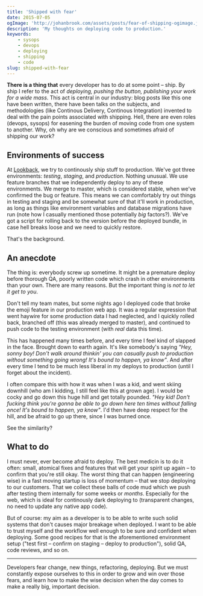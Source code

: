 ```yaml
---
title: 'Shipped with fear'
date: 2015-07-05
ogImage: 'http://johanbrook.com/assets/posts/fear-of-shipping-ogimage.jpg'
description: 'My thoughts on deploying code to production.'
keywords:
    - sysops
    - devops
    - deploying
    - shipping
    - code
slug: shipped-with-fear
---
```


**There is a thing that** every developer has to do at some point – ship. By ship I refer to the act
of _deploying, pushing the button, publishing your work for a wide mass_. This act is central in our
industry: blog posts like this one have been written, there have been talks on the subjects, and
methodologies (like Continous Delivery, Continous Integration) invented to deal with the pain points
associated with shipping. Hell, there are even roles (devops, sysops) for easening the burden of
moving code from one system to another. Why, oh why are we conscious and sometimes afraid of
shipping our work?

## Environments of success

At [Lookback](http://lookback.io), we try to continously ship stuff to production. We've got three
environments: _testing_, _staging_, and _production_. Nothing unusual. We use feature branches that
we independently deploy to any of these environments. We merge to master, which is considered
stable, when we've confirmed the bug or feature. This means we can comfortably try out things in
testing and staging and be somewhat sure of that it'll work in production, as long as things like
environment variables and database migrations have run (note how I casually mentioned those
potentially _big_ factors?). We've got a script for rolling back to the version before the deployed
bundle, in case hell breaks loose and we need to quickly restore.

That's the background.

## An anecdote

The thing is: everybody screw up sometime. It might be a premature deploy before thorough QA, poorly
written code which crash in other environments than your own. There are many reasons. But the
important thing is _not to let it get to you_.

Don't tell my team mates, but some nights ago I deployed code that broke the emoji feature in our
production web app. It was a regular expression that went haywire for some production data I had
neglected, and I quickly rolled back, branched off (this was already merged to master), and
continued to push code to the testing environment (with _real_ data this time).

This has happened many times before, and every time I feel kind of slapped in the face. Brought down
to earth again. It's like somebody's saying _"Hey, sonny boy! Don't walk around thinkin' you can
casually push to production without something going wrong! It's bound to happen, ya know"_. And
after every time I tend to be much less liberal in my deploys to production (until I forget about
the incident).

I often compare this with how it was when I was a kid, and went skiing downhill (who am I kidding, I
still feel like this at grown age). I would be cocky and go down this huge hill and get totally
pounded. _"Hey kid! Don't fucking think you're gonna be able to go down here ten times without
falling once! It's bound to happen, ya know"_. I'd then have deep respect for the hill, and be
afraid to go up there, since I was burned once.

See the similarity?

## What to do

I must never, ever become afraid to deploy. The best medicin is to do it often: small, atomical
fixes and features that will get your spirit up again – to confirm that you're still okay. The worst
thing that can happen (engineering wise) in a fast moving startup is loss of momentum – that we stop
deploying to our customers. That we collect these balls of code mud which we push after testing them
internally for some weeks or _months_. Especially for the web, which is ideal for continously dark
deploying to (transparent changes, no need to update any native app code).

But of course: my aim as a developer is to be able to write such solid systems that don't causes
major breakage when deployed. I want to be able to trust myself and the workflow well enough to be
sure and confident when deploying. Some good recipes for that is the aforementioned environment
setup ("test first – confirm on staging – deploy to production"), solid QA, code reviews, and so on.

---

Developers fear change, new things, refactoring, deploying. But we must constantly expose ourselves
to this in order to grow and win over those fears, and learn how to make the wise decision when the
day comes to make a really big, important decision.
